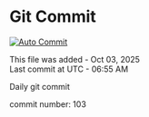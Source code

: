 # Git Commit
[![Auto Commit](https://github.com/alorup/Active/actions/workflows/main.yml/badge.svg)](https://github.com/alorup/Active/actions/workflows/main.yml)

This file was added - Oct 03, 2025  
Last commit at UTC - 06:55 AM

Daily git commit

commit number: 103
